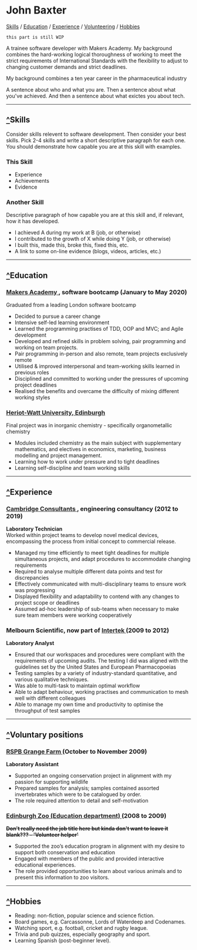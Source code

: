 # John Baxter

[Skills](#skills) /
[Education](#education) / 
[Experience](#experience) / 
[Volunteering](#voluntary-positions) / 
[Hobbies](#hobbies)

```
this part is still WIP
```

A trainee software developer with Makers Academy. My background combines the hard-working logical thoroughness of working to meet the strict requirements of International Standards with the flexibility to adjust to changing customer demands and strict deadlines. 

My background combines a ten year career in the pharmaceutical industry

A sentence about who and what you are. Then a sentence about what you've achieved. And then a sentence about what exictes you about tech.

***
## [^](#john-baxter)Skills

Consider skills relevent to software development. Then consider your best skills. Pick 2-4 skills and write a short descriptive paragraph for each one. You should demonstrate how capable you are at this skill with examples.

<h3>
  This Skill
</h3>

- Experience
- Achievements
- Evidence

<h3>
  Another Skill
</h3>

Descriptive paragraph of how capable you are at this skill and, if relevant, how it has developed.

- I achieved A during my work at B (job, or otherwise)
- I contributed to the growth of X while doing Y (job, or otherwise)
- I built this, made this, broke this, fixed this, etc.
- A link to some on-line evidence (blogs, videos, articles, etc.)


***
## [^](#john-baxter)Education

<h3>
  <a href="https://makers.tech/about-us/" target="_blank"; style="color: #262626">
    Makers Academy
  </a>
  , software bootcamp
  (January to May 2020)
</h3>

Graduated from a leading London software bootcamp
- Decided to pursue a career change
- Intensive self-led learning environment
- Learned the programming practises of TDD, OOP and MVC; and Agile development
- Developed and refined skills in problem solving, pair programming and working on team projects.
- Pair programming in-person and also remote, team projects exclusively remote
- Utilised & improved interpersonal and team-working skills learned in previous roles
- Disciplined and committed to working under the pressures of upcoming project deadlines
- Realised the benefits and overcame the difficulty of mixing different working styles

<h3>
  <a href="https://www.hw.ac.uk/uk/edinburgh.htm" target="_blank"; style="color: #262626">
    Heriot-Watt University, Edinburgh
  </a>
</h3>

Final project was in inorganic chemistry - specifically organometallic chemistry
- Modules included chemistry as the main subject with supplementary mathematics, and electives in economics, marketing, business modelling and project management.
- Learning how to work under pressure and to tight deadlines
- Learning self-discipline and team working skills

***
## [^](#john-baxter)Experience

<h3>
  <a href="https://www.cambridgeconsultants.com/about-us" target="_blank"; style="color: #262626">
    Cambridge Consultants
  </a>
  , engineering consultancy
  (2012 to 2019)
</h3>

**Laboratory Technician**\
Worked within project teams to develop novel medical devices, encompassing the process from initial concept to commercial release.
- Managed my time efficiently to meet tight deadlines for multiple simultaneous projects, and adapt procedures to accommodate changing requirements
- Required to analyse multiple different data points and test for discrepancies
- Effectively communicated with multi-disciplinary teams to ensure work was progressing
- Displayed flexibility and adaptability to contend with any changes to project scope or deadlines
- Assumed ad-hoc leadership of sub-teams when necessary to make sure team members were working cooperatively

<h3>
  Melbourn Scientific, now part of 
  <a href="https://www.intertek.com/pharmaceutical/melbourn/" target="_blank"; style="color: #262626">
    Intertek
  </a>
  (2009 to 2012)
</h3>

**Laboratory Analyst**
- Ensured that our workspaces and procedures were compliant with the requirements of upcoming audits. The testing I did was aligned with the guidelines set by the United States and European Pharmacopoeias
- Testing samples by a variety of industry-standard quantitative, and various qualitative techniques.
- Was able to multi-task to maintain optimal workflow
- Able to adapt behaviour, working practises and communication to mesh well with different colleagues
- Able to manage my own time and productivity to optimise the throughput of test samples

***
## [^](#john-baxter)Voluntary positions

<h3>
  <a href="https://www.rspb.org.uk/our-work/conservation/conservation-and-sustainability/farming/hope-farm/the-farm/" target="_blank"; style="color: #262626">
    RSPB Grange Farm
  </a>
  (October to November 2009)
</h3>

**Laboratory Assistant**
- Supported an ongoing conservation project in alignment with my passion for supporting wildlife
- Prepared samples for analysis; samples contained assorted invertebrates which were to be catalogued by order.
- The role required attention to detail and self-motivation

<h3>
  <a href="https://www.edinburghzoo.org.uk/education/" target="_blank"; style="color: #262626">
    Edinburgh Zoo (Education department)
  </a>
  (2008 to 2009)
</h3>

**~~Don't really need the job title here but kinda don't want to leave it blank??? - 'Volunteer helper'~~**
- Supported the zoo’s education program in alignment with my desire to support both conservation and education
- Engaged with members of the public and provided interactive educational experiences.
- The role provided opportunities to learn about various animals and to present this information to zoo visitors.

***
## [^](#john-baxter)Hobbies

- Reading: non-fiction, popular science and science fiction.
- Board games, e.g. Carcassonne, Lords of Waterdeep and Codenames.
- Watching sport, e.g. football, cricket and rugby league.
- Trivia and pub quizzes, especially geography and sport.
- Learning Spanish (post-beginner level).
